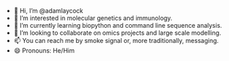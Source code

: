 - 👋 Hi, I’m @adamlaycock
- 👀 I’m interested in molecular genetics and immunology.
- 🌱 I’m currently learning biopython and command line sequence analysis.
- 💞️ I’m looking to collaborate on omics projects and large scale modelling.
- 📫 You can reach me by smoke signal or, more traditionally, messaging.
- 😄 Pronouns: He/Him
